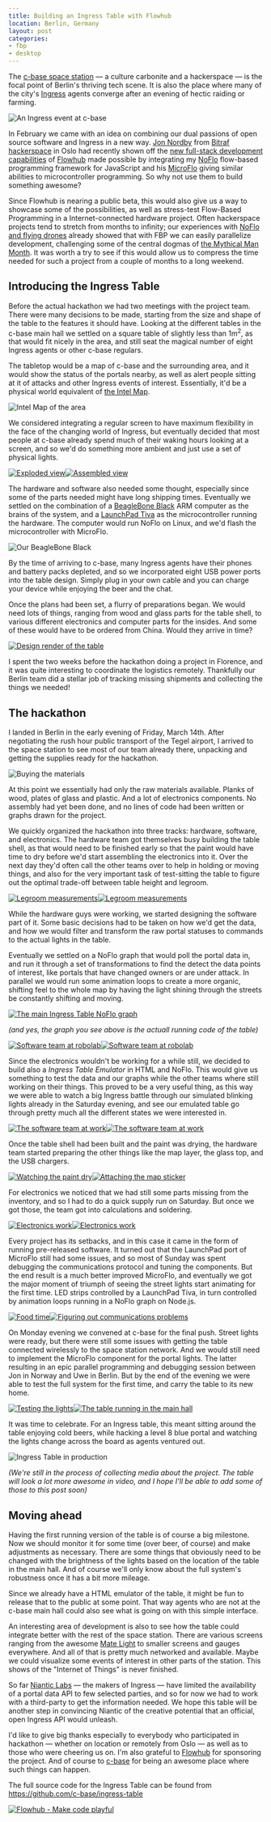 ```yaml
---
title: Building an Ingress Table with Flowhub
location: Berlin, Germany
layout: post
categories:
- fbp
- desktop
---
```

The [c-base space station](http://c-base.org/) &mdash; a culture carbonite and a hackerspace &mdash; is the focal point of Berlin's thriving tech scene. It is also the place where many of the city's [Ingress](http://www.ingress.com/) agents converge after an evening of hectic raiding or farming.

![An Ingress event at c-base](https://s3.eu-central-1.amazonaws.com/bergie-iki-fi/ingress-cbase-pacman.png)

In February we came with an idea on combining our dual passions of open source software and Ingress in a new way. [Jon Nordby](http://jonnor.com/) from [Bitraf hackerspace](https://bitraf.no/) in Oslo had recently shown off the [new full-stack development capabilities](http://bergie.iki.fi/blog/full-stack-fbp/) of [Flowhub](http://flowhub.io/) made possible by integrating my [NoFlo](http://noflojs.org/) flow-based programming framework for JavaScript and his [MicroFlo](http://microflo.org/) giving similar abilities to microcontroller programming. So why not use them to build something awesome?

Since Flowhub is nearing a public beta, this would also give us a way to showcase some of the possibilities, as well as stress-test Flow-Based Programming in a Internet-connected hardware project. Often hackerspace projects tend to stretch from months to infinity; our experiences with [NoFlo and flying drones](http://bergie.iki.fi/blog/noflo-ardrone/) already showed that with FBP we can easily parallelize development, challenging some of the central dogmas of [the Mythical Man Month](http://en.wikipedia.org/wiki/The_Mythical_Man-Month). It was worth a try to see if this would allow us to compress the time needed for such a project from a couple of months to a long weekend.

## Introducing the Ingress Table

Before the actual hackathon we had two meetings with the project team. There were many decisions to be made, starting from the size and shape of the table to the features it should have. Looking at the different tables in the c-base main hall we settled on a square table of slightly less than 1m<sup>2</sup>, as that would fit nicely in the area, and still seat the magical number of eight Ingress agents or other c-base regulars.

The tabletop would be a map of c-base and the surrounding area, and it would show the status of the portals nearby, as well as alert people sitting at it of attacks and other Ingress events of interest. Essentially, it'd be a physical world equivalent of [the Intel Map](http://www.ingress.com/intel?ll=52.513243,13.416667&z=17).

![Intel Map of the area](https://s3.eu-central-1.amazonaws.com/bergie-iki-fi/ingress-cbase-map.png)

We considered integrating a regular screen to have maximum flexibility in the face of the changing world of Ingress, but eventually decided that most people at c-base already spend much of their waking hours looking at a screen, and so we'd do something more ambient and just use a set of physical lights.

[![Exploded view](https://s3.eu-central-1.amazonaws.com/bergie-iki-fi/ingress-table-exploded-small.jpg)](https://s3.eu-central-1.amazonaws.com/bergie-iki-fi/ingress-table-exploded.jpg)[![Assembled view](https://s3.eu-central-1.amazonaws.com/bergie-iki-fi/ingress-table-assembled-small.jpg)](https://s3.eu-central-1.amazonaws.com/bergie-iki-fi/ingress-table-assembled.jpg)

The hardware and software also needed some thought, especially since some of the parts needed might have long shipping times. Eventually we settled on the combination of a [BeagleBone Black](http://beagleboard.org/Products/BeagleBone+Black) ARM computer as the brains of the system, and a [LaunchPad Tiva](http://www.ti.com/tool/ek-tm4c123gxl) as the microcontroller running the hardware. The computer would run NoFlo on Linux, and we'd flash the microcontroller with MicroFlo.

![Our BeagleBone Black](https://s3.eu-central-1.amazonaws.com/bergie-iki-fi/ingress-table-bbb-small.jpg)

By the time of arriving to c-base, many Ingress agents have their phones and battery packs depleted, and so we incorporated eight USB power ports into the table design. Simply plug in your own cable and you can charge your device while enjoying the beer and the chat.

Once the plans had been set, a flurry of preparations began. We would need lots of things, ranging from wood and glass parts for the table shell, to various different electronics and computer parts for the insides. And some of these would have to be ordered from China. Would they arrive in time?

[![Design render of the table](https://s3.eu-central-1.amazonaws.com/bergie-iki-fi/ingress-table-render-small.jpg)](https://s3.eu-central-1.amazonaws.com/bergie-iki-fi/ingress-table-render.jpg)

I spent the two weeks before the hackathon doing a project in Florence, and it was quite interesting to coordinate the logistics remotely. Thankfully our Berlin team did a stellar job of tracking missing shipments and collecting the things we needed!

## The hackathon

I landed in Berlin in the early evening of Friday, March 14th. After negotiating the rush hour public transport of the Tegel airport, I arrived to the space station to see most of our team already there, unpacking and getting the supplies ready for the hackathon.

![Buying the materials](https://s3.eu-central-1.amazonaws.com/bergie-iki-fi/ingress-table-wood.png)

At this point we essentially had only the raw materials available. Planks of wood, plates of glass and plastic. And a lot of electronics components. No assembly had yet been done, and no lines of code had been written or graphs drawn for the project.

We quickly organized the hackathon into three tracks: hardware, software, and electronics. The hardware team got themselves busy building the table shell, as that would need to be finished early so that the paint would have time to dry before we'd start assembling the electronics into it. Over the next day they'd often call the other teams over to help in holding or moving things, and also for the very important task of test-sitting the table to figure out the optimal trade-off between table height and legroom.

[![Legroom measurements](https://s3.eu-central-1.amazonaws.com/bergie-iki-fi/ingress-table-legroom-measurement1-small.jpg)](https://s3.eu-central-1.amazonaws.com/bergie-iki-fi/ingress-table-legroom-measurement1.jpg)[![Legroom measurements](https://s3.eu-central-1.amazonaws.com/bergie-iki-fi/ingress-table-legroom-measurement2-small.jpg)](https://s3.eu-central-1.amazonaws.com/bergie-iki-fi/ingress-table-legroom-measurement2.jpg)

While the hardware guys were working, we started designing the software part of it. Some basic decisions had to be taken on how we'd get the data, and how we would filter and transform the raw portal statuses to commands to the actual lights in the table.

Eventually we settled on a NoFlo graph that would poll the portal data in, and run it through a set of transformations to find the detect the data points of interest, like portals that have changed owners or are under attack. In parallel we would run some animation loops to create a more organic, shifting feel to the whole map by having the light shining through the streets be constantly shifting and moving.

[![The main Ingress Table NoFlo graph](https://s3.eu-central-1.amazonaws.com/bergie-iki-fi/ingress-table-graph-small.png)](https://s3.eu-central-1.amazonaws.com/bergie-iki-fi/ingress-table-graph.png)

*(and yes, the graph you see above is the actuall running code of the table)*

[![Software team at robolab](https://s3.eu-central-1.amazonaws.com/bergie-iki-fi/ingress-table-robolab-small.jpg)](https://s3.eu-central-1.amazonaws.com/bergie-iki-fi/ingress-table-robolab.jpg)[![Software team at robolab](https://s3.eu-central-1.amazonaws.com/bergie-iki-fi/ingress-table-robolab2-small.jpg)](https://s3.eu-central-1.amazonaws.com/bergie-iki-fi/ingress-table-robolab2.jpg)

Since the electronics wouldn't be working for a while still, we decided to build also a *Ingress Table Emulator* in HTML and NoFlo. This would give us something to test the data and our graphs while the other teams where still working on their things. This proved to be a very useful thing, as this way we were able to watch a big Ingress battle through our simulated blinking lights already in the Saturday evening, and see our emulated table go through pretty much all the different states we were interested in.

[![The software team at work](https://s3.eu-central-1.amazonaws.com/bergie-iki-fi/ingress-table-software-team1-small.jpg)](https://s3.eu-central-1.amazonaws.com/bergie-iki-fi/ingress-table-software-team1.jpg)[![The software team at work](https://s3.eu-central-1.amazonaws.com/bergie-iki-fi/ingress-table-software-team2-small.jpg)](https://s3.eu-central-1.amazonaws.com/bergie-iki-fi/ingress-table-software-team2.jpg)

Once the table shell had been built and the paint was drying, the hardware team started preparing the other things like the map layer, the glass top, and the USB chargers.

[![Watching the paint dry](https://s3.eu-central-1.amazonaws.com/bergie-iki-fi/ingress-table-painted-small.jpg)](https://s3.eu-central-1.amazonaws.com/bergie-iki-fi/ingress-table-painted.jpg)[![Attaching the map sticker](https://s3.eu-central-1.amazonaws.com/bergie-iki-fi/ingress-table-map-sticker-small.jpg)](https://s3.eu-central-1.amazonaws.com/bergie-iki-fi/ingress-table-map-sticker.jpg)

For electronics we noticed that we had still some parts missing from the inventory, and so I had to do a quick supply run on Saturday. But once we got those, the team got into calculations and soldering.

[![Electronics work](https://s3.eu-central-1.amazonaws.com/bergie-iki-fi/ingress-table-electronics1-small.jpg)](https://s3.eu-central-1.amazonaws.com/bergie-iki-fi/ingress-table-electronics1.jpg)[![Electronics work](https://s3.eu-central-1.amazonaws.com/bergie-iki-fi/ingress-table-electronics2-small.jpg)](https://s3.eu-central-1.amazonaws.com/bergie-iki-fi/ingress-table-electronics2.jpg)

Every project has its setbacks, and in this case it came in the form of running pre-released software. It turned out that the LaunchPad port of MicroFlo still had some issues, and so most of Sunday was spent debugging the communications protocol and tuning the components. But the end result is a much better improved MicroFlo, and eventually we got the major moment of triumph of seeing the street lights start animating for the first time. LED strips controlled by a LaunchPad Tiva, in turn controlled by animation loops running in a NoFlo graph on Node.js.

[![Food time](https://s3.eu-central-1.amazonaws.com/bergie-iki-fi/ingress-table-food-small.jpg)](https://s3.eu-central-1.amazonaws.com/bergie-iki-fi/ingress-table-food.jpg)[![Figuring out communications problems](https://s3.eu-central-1.amazonaws.com/bergie-iki-fi/ingress-table-robolab3-small.jpg)](https://s3.eu-central-1.amazonaws.com/bergie-iki-fi/ingress-table-robolab3.jpg)

On Monday evening we convened at c-base for the final push. Street lights were ready, but there were still some issues with getting the table connected wirelessly to the space station network. And we would still need to implement the MicroFlo component for the portal lights. The latter resulting in an epic parallel programming and debugging session between Jon in Norway and Uwe in Berlin. But by the end of the evening we were able to test the full system for the first time, and carry the table to its new home.

[![Testing the lights](https://s3.eu-central-1.amazonaws.com/bergie-iki-fi/ingress-table-test2-small.gif)](https://s3.eu-central-1.amazonaws.com/bergie-iki-fi/ingress-table-test2.gif)[![The table running in the main hall](https://s3.eu-central-1.amazonaws.com/bergie-iki-fi/ingress-table-test1-small.jpg)](https://s3.eu-central-1.amazonaws.com/bergie-iki-fi/ingress-table-test1.jpg)

It was time to celebrate. For an Ingress table, this meant sitting around the table enjoying cold beers, while hacking a level 8 blue portal and watching the lights change across the board as agents ventured out.

![Ingress Table in production](https://s3.eu-central-1.amazonaws.com/bergie-iki-fi/ingress-table-test-small.jpg)

*(We're still in the process of collecting media about the project. The table will look a lot more awesome in video, and I hope I'll be able to add some of those to this post soon)*

## Moving ahead

Having the first running version of the table is of course a big milestone. Now we should monitor it for some time (over beer, of course) and make adjustments as necessary. There are some things that obviously need to be changed with the brightness of the lights based on the location of the table in the main hall. And of course we'll only know about the full system's robustness once it has a bit more mileage.

Since we already have a HTML emulator of the table, it might be fun to release that to the public at some point. That way agents who are not at the c-base main hall could also see what is going on with this simple interface.

An interesting area of development is also to see how the table could integrate better with the rest of the space station. There are various screens ranging from the awesome [Mate Light](https://twitter.com/c_v_e_n/status/416268846056869888) to smaller screens and gauges everywhere. And all of that is pretty much networked and available. Maybe we could visualize some events of interest in other parts of the station. This shows of the "Internet of Things" is never finished.

So far [Niantic Labs](http://en.wikipedia.org/wiki/Niantic_Labs) &mdash; the makers of Ingress &mdash; have limited the availability of a portal data API to few selected parties, and so for now we had to work with a third-party to get the information needed. We hope this table will be another step in convincing Niantic of the creative potential that an official, open Ingress API would unleash.

I'd like to give big thanks especially to everybody who participated in hackathon &mdash; whether on location or remotely from Oslo &mdash; as well as to those who were cheering us on. I'm also grateful to [Flowhub](http://flowhub.io) for sponsoring the project. And of course to [c-base](http://c-base.org) for being an awesome place where such things can happen.

The full source code for the Ingress Table can be found from <https://github.com/c-base/ingress-table>

[![Flowhub - Make code playful](https://s3.eu-central-1.amazonaws.com/bergie-iki-fi/flowhub-promo.jpg)](http://flowhub.io)
